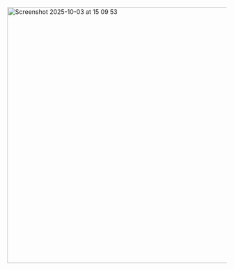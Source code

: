 <img width="569" height="587" alt="Screenshot 2025-10-03 at 15 09 53" src="https://github.com/user-attachments/assets/fb43ec81-4922-447a-9170-c46216ee3558" />
